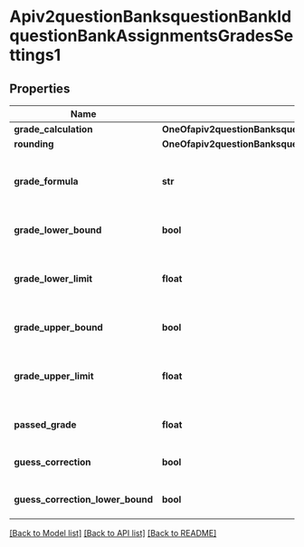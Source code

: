 # Apiv2questionBanksquestionBankIdquestionBankAssignmentsGradesSettings1

## Properties
Name | Type | Description | Notes
------------ | ------------- | ------------- | -------------
**grade_calculation** | **OneOfapiv2questionBanksquestionBankIdquestionBankAssignmentsGradesSettings1GradeCalculation** |  | [optional] 
**rounding** | **OneOfapiv2questionBanksquestionBankIdquestionBankAssignmentsGradesSettings1Rounding** |  | [optional] 
**grade_formula** | **str** |  | [optional] [default to '1 + 9 * points / total']
**grade_lower_bound** | **bool** | Enables the use of a lower bound for the grade | [optional] [default to True]
**grade_lower_limit** | **float** | The lowest grade possible, this will only be active if the grade_lower_bound is true | [optional] [default to 1.0]
**grade_upper_bound** | **bool** | Enables the use of an upper bound for the grade | [optional] [default to True]
**grade_upper_limit** | **float** | The highest grade possible, this will only be active if the grade_upper_bound is true | [optional] [default to 10.0]
**passed_grade** | **float** | The grade needed to pass the assignment | [optional] [default to 5.5]
**guess_correction** | **bool** | Enables the use of guess correction for the grade | [optional] [default to False]
**guess_correction_lower_bound** | **bool** | Limit the guess correction to zero | [optional] [default to True]

[[Back to Model list]](../README.md#documentation-for-models) [[Back to API list]](../README.md#documentation-for-api-endpoints) [[Back to README]](../README.md)

